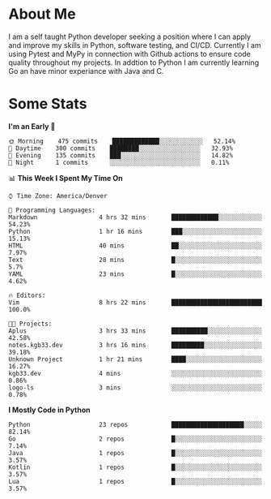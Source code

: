 # About Me
  I am a self taught Python developer seeking a position where I can apply and improve my skills in Python, software testing, and CI/CD. Currently I am using Pytest and MyPy in connection with Github actions to ensure code quality throughout my projects. In addtion to Python I am currently learning Go an have minor experiance with Java and C.
  
 # Some Stats
  
<!--START_SECTION:waka-->
**I'm an Early 🐤** 

```text
🌞 Morning    475 commits    █████████████░░░░░░░░░░░░   52.14% 
🌆 Daytime    300 commits    ████████░░░░░░░░░░░░░░░░░   32.93% 
🌃 Evening    135 commits    ███░░░░░░░░░░░░░░░░░░░░░░   14.82% 
🌙 Night      1 commits      ░░░░░░░░░░░░░░░░░░░░░░░░░   0.11%

```


📊 **This Week I Spent My Time On** 

```text
⌚︎ Time Zone: America/Denver

💬 Programming Languages: 
Markdown                 4 hrs 32 mins       █████████████░░░░░░░░░░░░   54.23% 
Python                   1 hr 16 mins        ███░░░░░░░░░░░░░░░░░░░░░░   15.13% 
HTML                     40 mins             ██░░░░░░░░░░░░░░░░░░░░░░░   7.97% 
Text                     28 mins             █░░░░░░░░░░░░░░░░░░░░░░░░   5.7% 
YAML                     23 mins             █░░░░░░░░░░░░░░░░░░░░░░░░   4.62%

🔥 Editors: 
Vim                      8 hrs 22 mins       █████████████████████████   100.0%

🐱‍💻 Projects: 
Aplus                    3 hrs 33 mins       ██████████░░░░░░░░░░░░░░░   42.58% 
notes.kgb33.dev          3 hrs 16 mins       █████████░░░░░░░░░░░░░░░░   39.18% 
Unknown Project          1 hr 21 mins        ████░░░░░░░░░░░░░░░░░░░░░   16.27% 
kgb33.dev                4 mins              ░░░░░░░░░░░░░░░░░░░░░░░░░   0.86% 
logo-ls                  3 mins              ░░░░░░░░░░░░░░░░░░░░░░░░░   0.78%

```

**I Mostly Code in Python** 

```text
Python                   23 repos            ████████████████████░░░░░   82.14% 
Go                       2 repos             █░░░░░░░░░░░░░░░░░░░░░░░░   7.14% 
Java                     1 repos             █░░░░░░░░░░░░░░░░░░░░░░░░   3.57% 
Kotlin                   1 repos             █░░░░░░░░░░░░░░░░░░░░░░░░   3.57% 
Lua                      1 repos             █░░░░░░░░░░░░░░░░░░░░░░░░   3.57%

```



<!--END_SECTION:waka-->
